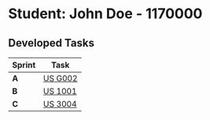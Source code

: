 # Student: John Doe - 1170000

## Developed Tasks

| Sprint | Task     |
|--------|--------------------|
| **A**  | [US G002](../sprintA/G002/readme.md) |
| **B**  | [US 1001](../sprintA/G003/readme.md) |
| **C**  | [US 3004](../sprintA/G001/readme.md) |
